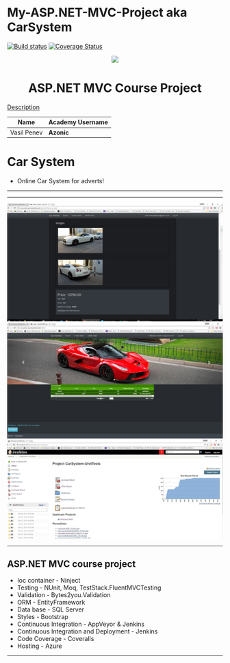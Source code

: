 # My-ASP.NET-MVC-Project aka CarSystem

[![Build status](https://ci.appveyor.com/api/projects/status/g84rboes8vytvasf?svg=true)](https://ci.appveyor.com/project/Azonic89/my-asp-net-mvc-project)  [![Coverage Status](https://coveralls.io/repos/github/Azonic89/My-ASP.NET-MVC-Project/badge.svg?branch=master)](https://coveralls.io/github/Azonic89/My-ASP.NET-MVC-Project?branch=master)


<p align="center">
<a href="http://academy.telerik.com/">
<img src="https://camo.githubusercontent.com/08ecbe7b67d65cc7c6990787e2836b27b4296f2d/68747470733a2f2f7261772e6769746875622e636f6d2f666c65787472792f54656c6572696b2d41636164656d792f6d61737465722f50726f6772616d6d696e6725323077697468253230432532332f436f6465732f4f746865722f54656c6572696b2e706e67"/>
</a>


<h1 align="center">ASP.NET MVC Course Project</h1>

[Description](https://github.com/TelerikAcademy/ASP.NET-MVC/tree/master/resources/Final%20Project/2017/README.md)

| Name              | Academy Username  |
|-------------------|-------------------|
|Vasil Penev        |__Azonic__         |

# Car System
  - Online Car System for adverts!
-----------------------------------------------------------------------------------------------------------------------

-----------------------------------------------------------------------------------------------------------------------

![Initial](./ScreenShots/SiteOne.jpg)
![Initial](./ScreenShots/SiteTwo.jpg)
![Initial](./ScreenShots/JenkinsUnitTests.jpg)

-----------------------------------------------------------------------------------------------------------------------

## ASP.NET MVC course project
  - Ioc container - Ninject 
  - Testing - NUnit, Moq, TestStack.FluentMVCTesting
  - Validation - Bytes2you.Validation
  - ORM - EntityFramework
  - Data base - SQL Server
  - Styles - Bootstrap 
  - Continuous Integration - AppVeyor & Jenkins
  - Continuous Integration and Deployment - Jenkins
  - Code Coverage - Coveralls
  - Hosting - Azure
-----------------------------------------------------------------------------------------------------------------------
